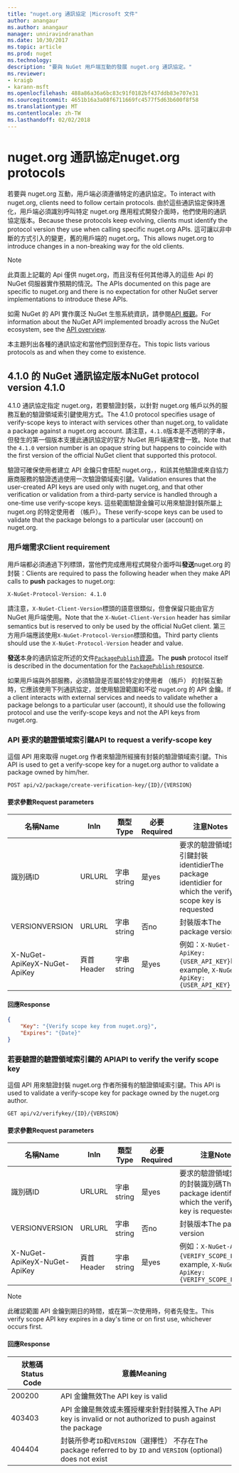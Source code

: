 ```yaml
---
title: "nuget.org 通訊協定 |Microsoft 文件"
author: anangaur
ms.author: anangaur
manager: unniravindranathan
ms.date: 10/30/2017
ms.topic: article
ms.prod: nuget
ms.technology: 
description: "要與 NuGet 用戶端互動的發展 nuget.org 通訊協定。"
ms.reviewer:
- kraigb
- karann-msft
ms.openlocfilehash: 488a86a36a6bc83c91f0182bf437ddb83e707e31
ms.sourcegitcommit: 4651b16a3a08f6711669fc4577f5d63b600f8f58
ms.translationtype: MT
ms.contentlocale: zh-TW
ms.lasthandoff: 02/02/2018
---
```

# <a name="nugetorg-protocols"></a><span data-ttu-id="6333f-103">nuget.org 通訊協定</span><span class="sxs-lookup"><span data-stu-id="6333f-103">nuget.org protocols</span></span>

<span data-ttu-id="6333f-104">若要與 nuget.org 互動，用戶端必須遵循特定的通訊協定。</span><span class="sxs-lookup"><span data-stu-id="6333f-104">To interact with nuget.org, clients need to follow certain protocols.</span></span> <span data-ttu-id="6333f-105">由於這些通訊協定保持進化，用戶端必須識別呼叫特定 nuget.org 應用程式開發介面時，他們使用的通訊協定版本。</span><span class="sxs-lookup"><span data-stu-id="6333f-105">Because these protocols keep evolving, clients must identify the protocol version they use when calling specific nuget.org APIs.</span></span> <span data-ttu-id="6333f-106">這可讓以非中斷的方式引入的變更，舊的用戶端的 nuget.org。</span><span class="sxs-lookup"><span data-stu-id="6333f-106">This allows nuget.org to introduce changes in a non-breaking way for the old clients.</span></span>

> [!Note]
> <span data-ttu-id="6333f-107">此頁面上記載的 Api 僅供 nuget.org，而且沒有任何其他導入的這些 Api 的 NuGet 伺服器實作預期的情況。</span><span class="sxs-lookup"><span data-stu-id="6333f-107">The APIs documented on this page are specific to nuget.org and there is no expectation for other NuGet server implementations to introduce these APIs.</span></span> 

<span data-ttu-id="6333f-108">如需 NuGet 的 API 實作廣泛 NuGet 生態系統資訊，請參閱[API 概觀](overview.md)。</span><span class="sxs-lookup"><span data-stu-id="6333f-108">For information about the NuGet API implemented broadly across the NuGet ecosystem, see the [API overview](overview.md).</span></span>

<span data-ttu-id="6333f-109">本主題列出各種的通訊協定和當他們回到至存在。</span><span class="sxs-lookup"><span data-stu-id="6333f-109">This topic lists various protocols as and when they come to existence.</span></span>

## <a name="nuget-protocol-version-410"></a><span data-ttu-id="6333f-110">4.1.0 的 NuGet 通訊協定版本</span><span class="sxs-lookup"><span data-stu-id="6333f-110">NuGet protocol version 4.1.0</span></span>

<span data-ttu-id="6333f-111">4.1.0 通訊協定指定 nuget.org，若要驗證封裝，以針對 nuget.org 帳戶以外的服務互動的驗證領域索引鍵使用方式。</span><span class="sxs-lookup"><span data-stu-id="6333f-111">The 4.1.0 protocol specifies usage of verify-scope keys to interact with services other than nuget.org, to validate a package against a nuget.org account.</span></span> <span data-ttu-id="6333f-112">請注意，`4.1.0`版本是不透明的字串，但發生的第一個版本支援此通訊協定的官方 NuGet 用戶端通常會一致。</span><span class="sxs-lookup"><span data-stu-id="6333f-112">Note that the `4.1.0` version number is an opaque string but happens to coincide with the first version of the official NuGet client that supported this protocol.</span></span>

<span data-ttu-id="6333f-113">驗證可確保使用者建立 API 金鑰只會搭配 nuget.org，，和該其他驗證或來自協力廠商服務的驗證透過使用一次驗證領域索引鍵。</span><span class="sxs-lookup"><span data-stu-id="6333f-113">Validation ensures that the user-created API keys are used only with nuget.org, and that other verification or validation from a third-party service is handled through a one-time use verify-scope keys.</span></span> <span data-ttu-id="6333f-114">這些範圍驗證金鑰可以用來驗證封裝所屬上 nuget.org 的特定使用者 （帳戶）。</span><span class="sxs-lookup"><span data-stu-id="6333f-114">These verify-scope keys can be used to validate that the package belongs to a particular user (account) on nuget.org.</span></span>

### <a name="client-requirement"></a><span data-ttu-id="6333f-115">用戶端需求</span><span class="sxs-lookup"><span data-stu-id="6333f-115">Client requirement</span></span>

<span data-ttu-id="6333f-116">用戶端都必須通過下列標頭，當他們完成應用程式開發介面呼叫**發送**nuget.org 的封裝：</span><span class="sxs-lookup"><span data-stu-id="6333f-116">Clients are required to pass the following header when they make API calls to **push** packages to nuget.org:</span></span>

    X-NuGet-Protocol-Version: 4.1.0

<span data-ttu-id="6333f-117">請注意，`X-NuGet-Client-Version`標頭的語意很類似，但會保留只能由官方 NuGet 用戶端使用。</span><span class="sxs-lookup"><span data-stu-id="6333f-117">Note that the `X-NuGet-Client-Version` header has similar semantics but is reserved to only be used by the official NuGet client.</span></span> <span data-ttu-id="6333f-118">第三方用戶端應該使用`X-NuGet-Protocol-Version`標頭和值。</span><span class="sxs-lookup"><span data-stu-id="6333f-118">Third party clients should use the `X-NuGet-Protocol-Version` header and value.</span></span>

<span data-ttu-id="6333f-119">**發送**本身的通訊協定所述的文件[`PackagePublish`資源](package-publish-resource.md)。</span><span class="sxs-lookup"><span data-stu-id="6333f-119">The **push** protocol itself is described in the documentation for the [`PackagePublish` resource](package-publish-resource.md).</span></span>

<span data-ttu-id="6333f-120">如果用戶端與外部服務，必須驗證是否屬於特定的使用者 （帳戶） 的封裝互動時，它應該使用下列通訊協定，並使用驗證範圍和不從 nuget.org 的 API 金鑰。</span><span class="sxs-lookup"><span data-stu-id="6333f-120">If a client interacts with external services and needs to validate whether a package belongs to a particular user (account), it should use the following protocol and use the verify-scope keys and not the API keys from nuget.org.</span></span>

### <a name="api-to-request-a-verify-scope-key"></a><span data-ttu-id="6333f-121">API 要求的驗證領域索引鍵</span><span class="sxs-lookup"><span data-stu-id="6333f-121">API to request a verify-scope key</span></span>

<span data-ttu-id="6333f-122">這個 API 用來取得 nuget.org 作者來驗證所經擁有封裝的驗證領域索引鍵。</span><span class="sxs-lookup"><span data-stu-id="6333f-122">This API is used to get a verify-scope key for a nuget.org author to validate a package owned by him/her.</span></span>

    POST api/v2/package/create-verification-key/{ID}/{VERSION}

#### <a name="request-parameters"></a><span data-ttu-id="6333f-123">要求參數</span><span class="sxs-lookup"><span data-stu-id="6333f-123">Request parameters</span></span>

<span data-ttu-id="6333f-124">名稱</span><span class="sxs-lookup"><span data-stu-id="6333f-124">Name</span></span>           | <span data-ttu-id="6333f-125">In</span><span class="sxs-lookup"><span data-stu-id="6333f-125">In</span></span>     | <span data-ttu-id="6333f-126">類型</span><span class="sxs-lookup"><span data-stu-id="6333f-126">Type</span></span>   | <span data-ttu-id="6333f-127">必要</span><span class="sxs-lookup"><span data-stu-id="6333f-127">Required</span></span> | <span data-ttu-id="6333f-128">注意</span><span class="sxs-lookup"><span data-stu-id="6333f-128">Notes</span></span>
-------------- | ------ | ------ | -------- | -----
<span data-ttu-id="6333f-129">識別碼</span><span class="sxs-lookup"><span data-stu-id="6333f-129">ID</span></span>             | <span data-ttu-id="6333f-130">URL</span><span class="sxs-lookup"><span data-stu-id="6333f-130">URL</span></span>    | <span data-ttu-id="6333f-131">字串</span><span class="sxs-lookup"><span data-stu-id="6333f-131">string</span></span> | <span data-ttu-id="6333f-132">是</span><span class="sxs-lookup"><span data-stu-id="6333f-132">yes</span></span>      | <span data-ttu-id="6333f-133">要求的驗證領域索引鍵封裝 identidier</span><span class="sxs-lookup"><span data-stu-id="6333f-133">The package identidier for which the verify scope key is requested</span></span>
<span data-ttu-id="6333f-134">VERSION</span><span class="sxs-lookup"><span data-stu-id="6333f-134">VERSION</span></span>        | <span data-ttu-id="6333f-135">URL</span><span class="sxs-lookup"><span data-stu-id="6333f-135">URL</span></span>    | <span data-ttu-id="6333f-136">字串</span><span class="sxs-lookup"><span data-stu-id="6333f-136">string</span></span> | <span data-ttu-id="6333f-137">否</span><span class="sxs-lookup"><span data-stu-id="6333f-137">no</span></span>       | <span data-ttu-id="6333f-138">封裝版本</span><span class="sxs-lookup"><span data-stu-id="6333f-138">The package version</span></span>
<span data-ttu-id="6333f-139">X-NuGet-ApiKey</span><span class="sxs-lookup"><span data-stu-id="6333f-139">X-NuGet-ApiKey</span></span> | <span data-ttu-id="6333f-140">頁首</span><span class="sxs-lookup"><span data-stu-id="6333f-140">Header</span></span> | <span data-ttu-id="6333f-141">字串</span><span class="sxs-lookup"><span data-stu-id="6333f-141">string</span></span> | <span data-ttu-id="6333f-142">是</span><span class="sxs-lookup"><span data-stu-id="6333f-142">yes</span></span>      | <span data-ttu-id="6333f-143">例如：`X-NuGet-ApiKey: {USER_API_KEY}`</span><span class="sxs-lookup"><span data-stu-id="6333f-143">For example, `X-NuGet-ApiKey: {USER_API_KEY}`</span></span>

#### <a name="response"></a><span data-ttu-id="6333f-144">回應</span><span class="sxs-lookup"><span data-stu-id="6333f-144">Response</span></span>

```json
{
    "Key": "{Verify scope key from nuget.org}",
    "Expires": "{Date}"
}
```

### <a name="api-to-verify-the-verify-scope-key"></a><span data-ttu-id="6333f-145">若要驗證的驗證領域索引鍵的 API</span><span class="sxs-lookup"><span data-stu-id="6333f-145">API to verify the verify scope key</span></span>

<span data-ttu-id="6333f-146">這個 API 用來驗證封裝 nuget.org 作者所擁有的驗證領域索引鍵。</span><span class="sxs-lookup"><span data-stu-id="6333f-146">This API is used to validate a verify-scope key for package owned by the nuget.org author.</span></span>

    GET api/v2/verifykey/{ID}/{VERSION}

#### <a name="request-parameters"></a><span data-ttu-id="6333f-147">要求參數</span><span class="sxs-lookup"><span data-stu-id="6333f-147">Request parameters</span></span>

<span data-ttu-id="6333f-148">名稱</span><span class="sxs-lookup"><span data-stu-id="6333f-148">Name</span></span>           | <span data-ttu-id="6333f-149">In</span><span class="sxs-lookup"><span data-stu-id="6333f-149">In</span></span>     | <span data-ttu-id="6333f-150">類型</span><span class="sxs-lookup"><span data-stu-id="6333f-150">Type</span></span>   | <span data-ttu-id="6333f-151">必要</span><span class="sxs-lookup"><span data-stu-id="6333f-151">Required</span></span> | <span data-ttu-id="6333f-152">注意</span><span class="sxs-lookup"><span data-stu-id="6333f-152">Notes</span></span>
-------------  | ------ | ------ | -------- | -----
<span data-ttu-id="6333f-153">識別碼</span><span class="sxs-lookup"><span data-stu-id="6333f-153">ID</span></span>             | <span data-ttu-id="6333f-154">URL</span><span class="sxs-lookup"><span data-stu-id="6333f-154">URL</span></span>    | <span data-ttu-id="6333f-155">字串</span><span class="sxs-lookup"><span data-stu-id="6333f-155">string</span></span> | <span data-ttu-id="6333f-156">是</span><span class="sxs-lookup"><span data-stu-id="6333f-156">yes</span></span>      | <span data-ttu-id="6333f-157">要求的驗證領域索引鍵的封裝識別碼</span><span class="sxs-lookup"><span data-stu-id="6333f-157">The package identifier for which the verify scope key is requested</span></span>
<span data-ttu-id="6333f-158">VERSION</span><span class="sxs-lookup"><span data-stu-id="6333f-158">VERSION</span></span>        | <span data-ttu-id="6333f-159">URL</span><span class="sxs-lookup"><span data-stu-id="6333f-159">URL</span></span>    | <span data-ttu-id="6333f-160">字串</span><span class="sxs-lookup"><span data-stu-id="6333f-160">string</span></span> | <span data-ttu-id="6333f-161">否</span><span class="sxs-lookup"><span data-stu-id="6333f-161">no</span></span>       | <span data-ttu-id="6333f-162">封裝版本</span><span class="sxs-lookup"><span data-stu-id="6333f-162">The package version</span></span>
<span data-ttu-id="6333f-163">X-NuGet-ApiKey</span><span class="sxs-lookup"><span data-stu-id="6333f-163">X-NuGet-ApiKey</span></span> | <span data-ttu-id="6333f-164">頁首</span><span class="sxs-lookup"><span data-stu-id="6333f-164">Header</span></span> | <span data-ttu-id="6333f-165">字串</span><span class="sxs-lookup"><span data-stu-id="6333f-165">string</span></span> | <span data-ttu-id="6333f-166">是</span><span class="sxs-lookup"><span data-stu-id="6333f-166">yes</span></span>      | <span data-ttu-id="6333f-167">例如：`X-NuGet-ApiKey: {VERIFY_SCOPE_KEY}`</span><span class="sxs-lookup"><span data-stu-id="6333f-167">For example, `X-NuGet-ApiKey: {VERIFY_SCOPE_KEY}`</span></span>

> [!Note]
> <span data-ttu-id="6333f-168">此確認範圍 API 金鑰到期日的時間，或在第一次使用時，何者先發生。</span><span class="sxs-lookup"><span data-stu-id="6333f-168">This verify scope API key expires in a day's time or on first use, whichever occurs first.</span></span>

#### <a name="response"></a><span data-ttu-id="6333f-169">回應</span><span class="sxs-lookup"><span data-stu-id="6333f-169">Response</span></span>

<span data-ttu-id="6333f-170">狀態碼</span><span class="sxs-lookup"><span data-stu-id="6333f-170">Status Code</span></span> | <span data-ttu-id="6333f-171">意義</span><span class="sxs-lookup"><span data-stu-id="6333f-171">Meaning</span></span>
----------- | -------
<span data-ttu-id="6333f-172">200</span><span class="sxs-lookup"><span data-stu-id="6333f-172">200</span></span>         | <span data-ttu-id="6333f-173">API 金鑰無效</span><span class="sxs-lookup"><span data-stu-id="6333f-173">The API key is valid</span></span>
<span data-ttu-id="6333f-174">403</span><span class="sxs-lookup"><span data-stu-id="6333f-174">403</span></span>         | <span data-ttu-id="6333f-175">API 金鑰是無效或未獲授權來針對封裝推入</span><span class="sxs-lookup"><span data-stu-id="6333f-175">The API key is invalid or not authorized to push against the package</span></span>
<span data-ttu-id="6333f-176">404</span><span class="sxs-lookup"><span data-stu-id="6333f-176">404</span></span>         | <span data-ttu-id="6333f-177">封裝所參考`ID`和`VERSION`（選擇性） 不存在</span><span class="sxs-lookup"><span data-stu-id="6333f-177">The package referred to by `ID` and `VERSION` (optional) does not exist</span></span>
